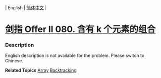 | English | [简体中文](README.md) |

# [剑指 Offer II 080. 含有 k 个元素的组合](https://leetcode.cn/problems/uUsW3B)
 ### Description
<p>English description is not available for the problem. Please switch to Chinese.</p>

**Related Topics**  [Array](https://leetcode.cn/tag/array) [Backtracking](https://leetcode.cn/tag/backtracking) 